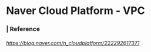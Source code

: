# Naver Cloud Platform - VPC

### | Reference

###### https://blog.naver.com/n_cloudplatform/222292617371

